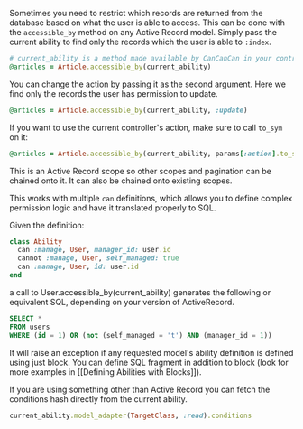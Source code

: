 Sometimes you need to restrict which records are returned from the database based on what the user is able to access. This can be done with the `accessible_by` method on any Active Record model. Simply pass the current ability to find only the records which the user is able to `:index`.

```ruby
# current_ability is a method made available by CanCanCan in your controllers
@articles = Article.accessible_by(current_ability)
```

You can change the action by passing it as the second argument. Here we find only the records the user has permission to update.

```ruby
@articles = Article.accessible_by(current_ability, :update)
```

If you want to use the current controller's action, make sure to call `to_sym` on it:

```ruby
@articles = Article.accessible_by(current_ability, params[:action].to_sym)
```

This is an Active Record scope so other scopes and pagination can be chained onto it. It can also be chained onto existing scopes.

This works with multiple `can` definitions, which allows you to define complex permission logic and have it translated properly to SQL.

Given the definition:
```ruby
class Ability
  can :manage, User, manager_id: user.id
  cannot :manage, User, self_managed: true
  can :manage, User, id: user.id
end
```
a call to User.accessible_by(current_ability) generates the following or equivalent SQL, depending on your version of ActiveRecord.

```sql
SELECT *
FROM users
WHERE (id = 1) OR (not (self_managed = 't') AND (manager_id = 1))
```

It will raise an exception if any requested model's ability definition is defined using just block.
You can define SQL fragment in addition to block (look for more examples in [[Defining Abilities with Blocks]]).

If you are using something other than Active Record you can fetch the conditions hash directly from the current ability.

```ruby
current_ability.model_adapter(TargetClass, :read).conditions
```
